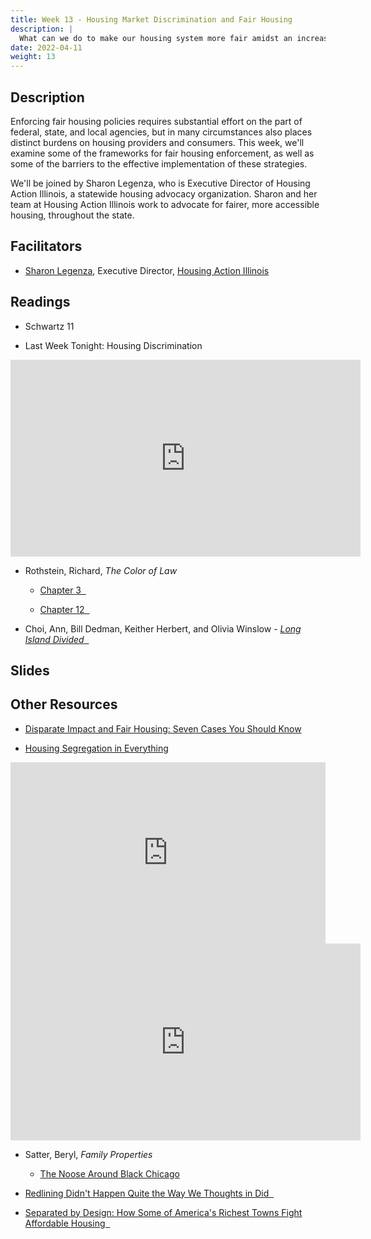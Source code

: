 ```yaml
---
title: Week 13 - Housing Market Discrimination and Fair Housing
description: |
  What can we do to make our housing system more fair amidst an increasingly divided political landscape?
date: 2022-04-11
weight: 13
---
```

## Description

Enforcing fair housing policies requires substantial effort on the part of federal, state, and local agencies, but in many circumstances also places distinct burdens on housing providers and consumers. This week, we'll examine some of the frameworks for fair housing enforcement, as well as some of the barriers to the effective implementation of these strategies.

We'll be joined by Sharon Legenza, who is Executive Director of Housing Action Illinois, a statewide housing advocacy organization. Sharon and her team at Housing Action Illinois work to advocate for fairer, more accessible housing, throughout the state.

## Facilitators

* [Sharon Legenza](https://housingactionil.org/board-and-staff-bios/sharon-legenza/), Executive Director, [Housing Action Illinois](https://housingactionil.org)

## Readings

* Schwartz 11

* Last Week Tonight: Housing Discrimination

<iframe width="560" height="315" src="https://www.youtube-nocookie.com/embed/_-0J49_9lwc" title="YouTube video player" frameborder="0" allow="accelerometer; autoplay; clipboard-write; encrypted-media; gyroscope; picture-in-picture" allowfullscreen></iframe>

* Rothstein, Richard, *The Color of Law*

  - [Chapter 3 &nbsp;<i class="fas fa-cloud-download-alt"></i>](https://uofi.box.com/s/b0v33tzq5y2qed0dzs6c1etqopxtslbl)
  
  - [Chapter 12 &nbsp;<i class="fas fa-cloud-download-alt"></i>](https://uofi.box.com/s/nsmxv02z218dv6xk506l4nqip5tkt8w3)
  
* Choi, Ann, Bill Dedman, Keither Herbert, and Olivia Winslow - [*Long Island Divided* &nbsp;<i class="far fa-newspaper"></i>](https://projects.newsday.com/long-island/real-estate-agents-investigation/)

## Slides
## Other Resources

* [Disparate Impact and Fair Housing: Seven Cases You Should Know](https://www.propublica.org/article/disparate-impact-and-fair-housing-seven-cases-you-should-know)

* [Housing Segregation in Everything](https://www.npr.org/sections/codeswitch/2018/04/11/601494521/video-housing-segregation-in-everything)

<iframe src="https://www.npr.org/player/embed/601131468/601396049" width="100%" height="290" frameborder="0" scrolling="no" title="NPR embedded audio player"></iframe>

<iframe width="560" height="315" src="https://www.youtube-nocookie.com/embed/O5FBJyqfoLM" title="YouTube video player" frameborder="0" allow="accelerometer; autoplay; clipboard-write; encrypted-media; gyroscope; picture-in-picture" allowfullscreen></iframe>

* Satter, Beryl, *Family Properties*
  - [The Noose Around Black Chicago](https://uofi.box.com/s/9y05n6w49m2xlataxt4jsv0pomi45bwt)

* [Redlining Didn't Happen Quite the Way We Thoughts in Did &nbsp;<i class="far fa-newspaper"></i>](https://www.governing.com/context/redlining-didnt-happen-quite-the-way-we-thought-it-did?_amp=true)

* [Separated by Design: How Some of America's Richest Towns Fight Affordable Housing &nbsp;<i class="far fa-newspaper"></i>](https://www.propublica.org/article/how-some-of-americas-richest-towns-fight-affordable-housing)